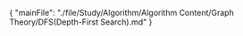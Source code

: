 {
  "mainFile": "./file/Study/Algorithm/Algorithm Content/Graph Theory/DFS(Depth-First Search).md"
}